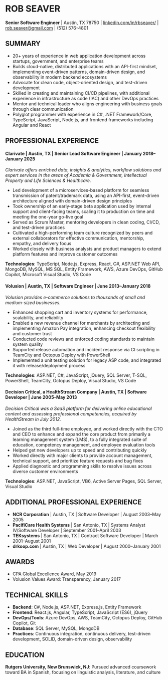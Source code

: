 # ROB SEAVER

**Senior Software Engineer** | Austin, TX 78750 | [linkedin.com/in/rbseaver/](http://linkedin.com/in/rbseaver/) | [rob.seaver@gmail.com](mailto:rob.seaver@gmail.com) | (512) 576-4801

## **SUMMARY**

* 20+ years of experience in web application development across startups, government, and enterprise teams
* Builds cloud-native, distributed applications with an API-first mindset, implementing event-driven patterns, domain-driven design, and observability in modern backend ecosystems  
* Advocate for clean code, object-oriented design, and test-driven development  
* Skilled in creating and maintaining CI/CD pipelines, with additional experience in infrastructure as code (IAC) and other DevOps practices
* Mentor and technical leader who aligns engineering with business goals through clear communication
* Polyglot programmer with experience in C#, .NET Framework/Core, TypeScript, JavaScript, Node.js, and frontend frameworks including Angular and React

## **PROFESSIONAL EXPERIENCE**

#### Clarivate |  Austin, TX  | Senior Lead Software Engineer  | January 2018–January 2025

*Clarivate offers enriched data, insights & analytics, workflow solutions and expert services in the areas of Academia & Government, Intellectual Property and Life Sciences & Healthcare.*

* Led development of a microservices-based platform for seamless transmission of patent/trademark data, using an API-first, event-driven architecture aligned with domain-driven design principles  
* Took ownership of an early-stage beta application used by internal support and client-facing teams, scaling it to production on time and meeting the one-year go-live goal  
* Served as Scrum Master, mentoring developers in clean coding, CI/CD, and test-driven practices  
* Cultivated a high-performing team culture recognized by peers and external collaborators for effective communication, mentorship, empathy, and delivery focus  
* Worked closely with business analysts and product managers to extend platform features and improve customer outcomes

**Technologies**: TypeScript, Node.js, Express, React, C#, ASP.NET Web API, MongoDB, MySQL, MS SQL, Entity Framework, AWS, Azure DevOps, GitHub Copilot, Microsoft Visual Studio, VS Code

#### Volusion | Austin, TX | Software Engineer | June 2013–January 2018

*Volusion provides e-commerce solutions to thousands of small and medium-sized businesses.*

* Enhanced shopping cart and inventory systems for performance, scalability, and reliability  
* Enabled a new revenue channel for merchants by architecting and implementing Amazon Pay integration, enhancing checkout flexibility and customer trust  
* Conducted code reviews and enforced coding standards to maintain system quality  
* Supported release automation and incident response via CI scripting in TeamCity and Octopus Deploy with PowerShell  
* Implemented a unit testing solution for legacy ASP code, and integrated it with release/deployment process  

**Technologies**: ASP.NET, C#, JavaScript, jQuery, SQL Server, T-SQL, PowerShell, TeamCity, Octopus Deploy, Visual Studio, VS Code

#### Decision Critical, a HealthStream Company | Austin, TX | Software Developer | June 2005–May 2013

*Decision Critical was a SaaS platform for delivering online educational content and assessing professional competencies, acquired by HealthStream in July 2012.*

* Joined as the third full-time employee, and worked directly with the CTO and CEO to enhance and expand the core product from primarily a learning management system (LMS), to a fully integrated suite of education, competency management, and employee evaluation tools
* Helped get new developers up to speed and contributing quickly
* Worked directly with major clients to provide account management, technical support, and prioritize feature requests and bug fixes
* Applied diagnostic and programming skills to resolve issues across diverse customer environments

**Technologies**: ASP.NET, JavaScript, VB6, Active Server Pages, SQL Server, Visual Studio

## **ADDITIONAL PROFESSIONAL EXPERIENCE**

* **NCR Corporation** | Austin, TX | Software Developer | August 2003–May 2005
* **PacifiCare Health Systems** | San Antonio, TX | Systems Analyst IV/Software Developer | September 2001–April 2003
* **TEKsystems** | San Antonio, TX | Contract Software Developer | March 2001–August 2001
* **drkoop.com** | Austin, TX | Web Developer | August 2000–January 2001

## **AWARDS**

* CPA Global Excellence Award, May 2019  
* Volusion Values Award: Transparency, January 2017

## **TECHNICAL SKILLS**

* **Backend**: C#, Node.js, ASP.NET, Express.js, Entity Framework  
* **Frontend**: React.js, Angular, TypeScript, JavaScript (ES6), jQuery
* **DevOps/Tools**: Azure DevOps, AWS, TeamCity, Octopus Deploy, GitHub Copilot, Git
* **Database**: SQL Server, MySQL, MongoDB
* **Practices**: Continuous integration, continuous delivery, test-driven development, SOLID, domain-driven design, observability

## **EDUCATION**

**Rutgers University, New Brunswick, NJ**: Pursued advanced coursework toward BA in Spanish, focusing on linguistic analysis, literature, and culture